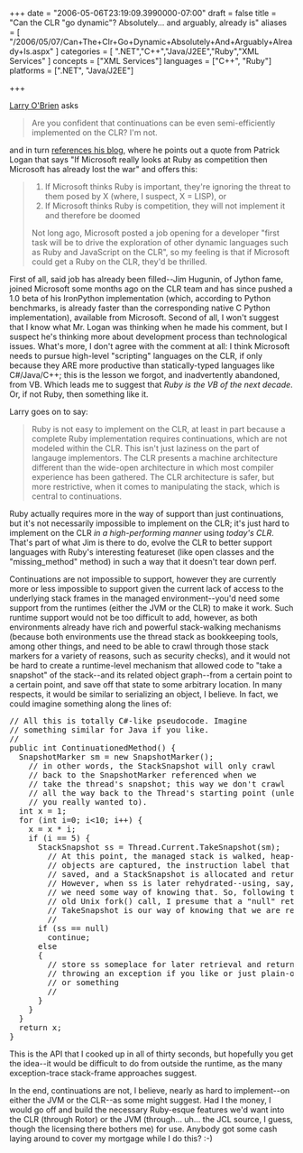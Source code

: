 +++
date = "2006-05-06T23:19:09.3990000-07:00"
draft = false
title = "Can the CLR \"go dynamic\"? Absolutely... and arguably, already is"
aliases = [
	"/2006/05/07/Can+The+Clr+Go+Dynamic+Absolutely+And+Arguably+Already+Is.aspx"
]
categories = [
	".NET","C++","Java/J2EE","Ruby","XML Services"
]
concepts = ["XML Services"]
languages = ["C++", "Ruby"]
platforms = [".NET", "Java/J2EE"]
 
+++
<P><A href="http://www.knowing.net" target=_blank>Larry O'Brien</A> asks 
<BLOCKQUOTE>Are you confident that continuations can be even semi-efficiently implemented on the CLR? I'm not.</BLOCKQUOTE>and in turn <A href="http://www.knowing.net/PermaLink,guid,785f41a5-3acf-47d5-b26a-580c46e8a117.aspx" target=_blank>references his blog</A>, where he points out a quote from Patrick Logan that says "If Microsoft really looks at Ruby as competition then Microsoft has already lost the war" and offers this: 
<BLOCKQUOTE>
<OL>
<LI>If Microsoft thinks Ruby is important, they're ignoring the threat to them posed by X (where, I suspect, X = LISP), or 
<LI>If Microsoft thinks Ruby is competition, they will not implement it and therefore be doomed </LI></OL>Not long ago, Microsoft posted a job opening for a developer "first task will be to drive the exploration of other dynamic languages such as Ruby and JavaScript on the CLR", so my feeling is that if Microsoft could get a Ruby on the CLR, they'd be thrilled. </BLOCKQUOTE>First of all, said job has already been filled--Jim Hugunin, of Jython fame, joined Microsoft some months ago on the CLR team and has since pushed a 1.0 beta of his IronPython implementation (which, according to Python benchmarks, is already faster than the corresponding native C Python implementation), available from Microsoft. Second of all, I won't suggest that I know what Mr. Logan was thinking when he made his comment, but I suspect he's thinking more about development process than technological issues. What's more, I don't agree with the comment at all: I think Microsoft needs to pursue high-level "scripting" languages on the CLR, if only because they ARE more productive than statically-typed languages like C#/Java/C++; this is the lesson we forgot, and inadvertently abandoned, from VB. Which leads me to suggest that <I>Ruby is the VB of the next decade</I>. Or, if not Ruby, then something like it. 
<P></P>
<P>Larry goes on to say: 
<BLOCKQUOTE>Ruby is not easy to implement on the CLR, at least in part because a complete Ruby implementation requires continuations, which are not modeled within the CLR. This isn't just laziness on the part of langauge implementors. The CLR presents a machine architecture different than the wide-open architecture in which most compiler experience has been gathered. The CLR architecture is safer, but more restrictive, when it comes to manipulating the stack, which is central to continuations.</BLOCKQUOTE>Ruby actually requires more in the way of support than just continuations, but it's not necessarily impossible to implement on the CLR; it's just hard to implement on the CLR <I>in a high-performing manner</I> using <I>today's CLR</I>. That's part of what Jim is there to do, evolve the CLR to better support languages with Ruby's interesting featureset (like open classes and the "missing_method" method) in such a way that it doesn't tear down perf. 
<P></P>
<P>Continuations are not impossible to support, however they are currently more or less impossible to support given the current lack of access to the underlying stack frames in the managed environment--you'd need some support from the runtimes (either the JVM or the CLR) to make it work. Such runtime support would not be too difficult to add, however, as both environments already have rich and powerful stack-walking mechanisms (because both environments use the thread stack as bookkeeping tools, among other things, and need to be able to crawl through those stack markers for a variety of reasons, such as security checks), and it would not be hard to create a runtime-level mechanism that allowed code to "take a snapshot" of the stack--and its related object graph--from a certain point to a certain point, and save off that state to some arbitrary location. In many respects, it would be similar to serializing an object, I believe. In fact, we could imagine something along the lines of: <PRE>// All this is totally C#-like pseudocode. Imagine 
// something similar for Java if you like. 
// 
public int ContinuationedMethod() { 
  SnapshotMarker sm = new SnapshotMarker(); 
    // in other words, the StackSnapshot will only crawl 
    // back to the SnapshotMarker referenced when we 
    // take the thread's snapshot; this way we don't crawl 
    // all the way back to the Thread's starting point (unless 
    // you really wanted to). 
  int x = 1; 
  for (int i=0; i&lt;10; i++) { 
    x = x * i; 
    if (i == 5) { 
      StackSnapshot ss = Thread.Current.TakeSnapshot(sm); 
        // At this point, the managed stack is walked, heap-referenced 
        // objects are captured, the instruction label that we're on is 
        // saved, and a StackSnapshot is allocated and returned. 
        // However, when ss is later rehydrated--using, say, ss.Resume(), 
        // we need some way of knowing that. So, following the lead of the 
        // old Unix fork() call, I presume that a "null" return value from 
        // TakeSnapshot is our way of knowing that we are resuming. 
        // 
      if (ss == null) 
        continue; 
      else 
      {
        // store ss someplace for later retrieval and return, either by 
        // throwing an exception if you like or just plain-old-"return 0"
        // or something
        //
      }
    } 
  } 
  return x; 
}
</PRE>
This is the API that I cooked up in all of thirty seconds, but hopefully you get the idea--it would be difficult to do from outside the runtime, as the many exception-trace stack-frame approaches suggest.<P></P>
<P>In the end, continuations are not, I believe, nearly as hard to implement--on either the JVM or the CLR--as some might suggest. Had I the money, I would go off and build the necessary Ruby-esque features we'd want into the CLR (through Rotor) or the JVM (through... uh... the JCL source, I guess, though the licensing there bothers me) for use. Anybody got some cash laying around to cover my mortgage while I do this? :-)</P></PRE>
 
